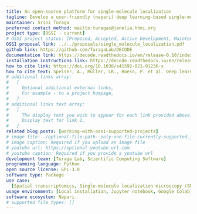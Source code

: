 ```yaml
---
title: An open-source platform for single-molecule localization
tagline: Develop a user-friendly (napari) deep learning-based single-molecule detection software.
maintainer: Srini Turaga
preferred contact method: mailto:turagas@janelia.hhmi.org
project type: [OSSI - current]
# OSSI project status: [Proposed, Accepted, Active Development, Maintenance]
OSSI proposal link: ../../proposals/single_molecule_localization.pdf
github link: https://github.com/TuragaLab/DECODE
documentation link: https://decode.readthedocs.io/en/release-0.10/index.html
installation instructions link: https://decode.readthedocs.io/en/release-0.10/installation.html
how to cite link: https://doi.org/10.1038/s41592-021-01236-x
how to cite text: Speiser, A., Müller, LR., Hoess, P. et al. Deep learning enables fast and dense single-molecule localization with high accuracy. Nature Methods 18, 1082–1090 (2021). https://doi.org/10.1038/s41592-021-01236-x
# additional links array:
#   [
#     Optional additional external links,
#     For example - to a project hompage,
#   ]
# additional links text array:
#   [
#     The display text you wish to appear for each link provided above,
#     Display text for link 2,
#   ]
related blog posts: [working-with-ossi-supported-projects]
# image file: ./optional-file-path--only-one-file-currently-supported.jpg
# image caption: Required if you upload an image file
# youtube url: https://optional-youtube-url.com
# youtube caption: Required if you provide a youtube url
development team: [Turaga Lab, Scientific Computing Software]
programming language: Python
open source license: GPL-3.0
software type: Package
use case:
  [Spatial transcriptomics, Single-molecule localization microscopy (SMLM)]
usage environment: [Local installation, Jupyter notebook, Google Colab]
software ecosystem: Napari
# supported file types: []
---
```

